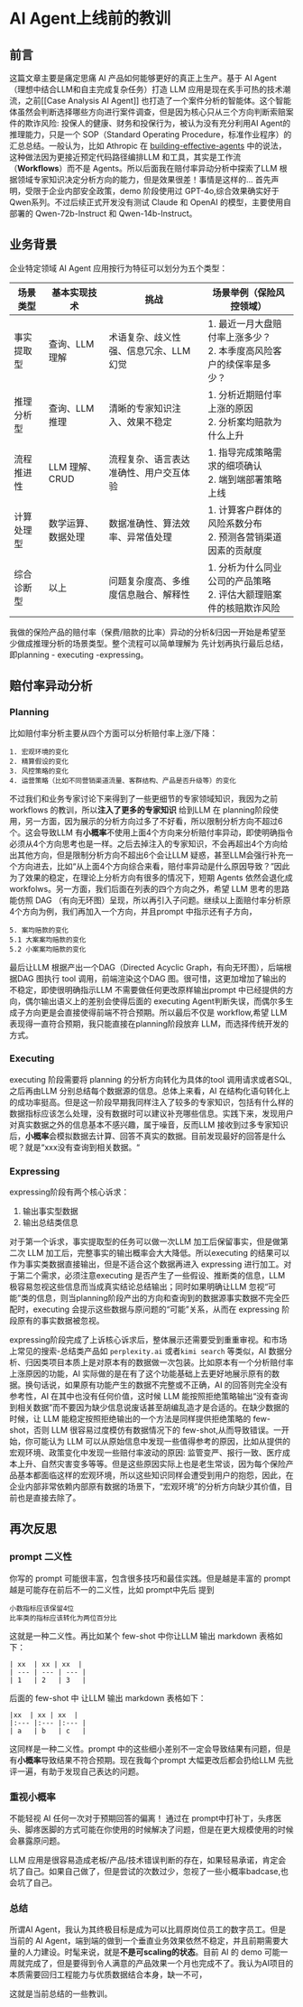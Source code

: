 # AI Agent上线前的教训

## 前言

这篇文章主要是痛定思痛 AI 产品如何能够更好的真正上生产。基于 AI Agent （理想中结合LLM和自主完成复杂任务）打造 LLM 应用是现在炙手可热的技术潮流，之前[[Case Analysis AI Agent]] 也打造了一个案件分析的智能体。这个智能体虽然会判断选择哪些方向进行案件调查，但是因为核心只从三个方向判断索赔案件的欺诈风险: 投保人的健康、财务和投保行为，被认为没有充分利用AI Agent的推理能力，只是一个 SOP（Standard Operating Procedure，标准作业程序）的汇总总结。一般认为，比如 Athropic 在 [building-effective-agents](https://www.anthropic.com/research/building-effective-agents) 中的说法，这种做法因为更接近预定代码路径编排LLM 和工具，其实是工作流（**Workflows**）而不是 Agents。所以后面我在赔付率异动分析中探索了LLM 根据领域专家知识决定分析方向的能力，但是效果很差！事情是这样的... 首先声明，受限于企业内部安全政策，demo 阶段使用过 GPT-4o,综合效果确实好于Qwen系列。不过后续正式开发没有测试 Claude 和 OpenAI 的模型，主要使用自部署的 Qwen-72b-Instruct 和 Qwen-14b-Instruct。

## 业务背景

企业特定领域 AI Agent 应用按行为特征可以划分为五个类型：

| 场景类型 | 基本实现技术 | 挑战 | 场景举例（保险风控领域） |
| --- | --- | --- | --- |
| 事实提取型 | 查询、LLM 理解 | 术语复杂、歧义性强、信息冗余、LLM 幻觉 | 1. 最近一月大盘赔付率上涨多少？<br>2. 本季度高风险客户的续保率是多少？ |
| 推理分析型 | 查询、LLM 推理 | 清晰的专家知识注入、效果不稳定 | 1. 分析近期赔付率上涨的原因<br>2. 分析案均赔款为什么上升 |
| 流程推进性 | LLM 理解、CRUD | 流程复杂、语言表达准确性、用户交互体验 | 1. 指导完成策略需求的细项确认<br>2. 端到端部署策略上线 |
| 计算处理型 | 数学运算、数据处理 | 数据准确性、算法效率、异常值处理 | 1. 计算客户群体的风险系数分布<br>2. 预测各营销渠道因素的贡献度 |
| 综合诊断型 | 以上 | 问题复杂度高、多维度信息融合、解释性 | 1. 分析为什么同业公司的产品策略<br>2. 评估大额理赔案件的核赔欺诈风险 |

我做的保险产品的赔付率（保费/赔款的比率）异动的分析&归因一开始是希望至少做成推理分析的场景类型。整个流程可以简单理解为 先计划再执行最后总结，即planning - executing -expressing。

## 赔付率异动分析

### Planning

比如赔付率分析主要从四个方面可以分析赔付率上涨/下降：

```
1. 宏观环境的变化
2. 精算假设的变化
3. 风控策略的变化
4. 运营策略（比如不同营销渠道流量、客群结构、产品是否升级等）的变化
```

不过我们和业务专家讨论下来得到了一些更细节的专家领域知识，我因为之前 workflows 的教训，所以**注入了更多的专家知识** 给到LLM 在 planning阶段使用，另一方面，因为展示的分析方向过多了不好看，所以限制分析方向不超过6个。这会导致LLM 有**小概率**不使用上面4个方向来分析赔付率异动，即使明确指令必须从4个方向思考也是一样。之后去掉注入的专家知识，不会再超出4个方向给出其他方向，但是限制分析方向不超出6个会让LLM 疑惑，甚至LLM会强行补充一个方向进去，比如“从上面4个方向综合来看，赔付率异动是什么原因导致？”因此为了效果的稳定，在理论上分析方向有很多的情况下，短期 Agents 依然会退化成workfolws。另一方面，我们后面在列表的四个方向之外，希望 LLM 思考的思路能仿照 DAG （有向无环图）呈现，所以再引入子问题。继续以上面赔付率分析原4个方向为例，我们再加入一个方向，并且prompt 中指示还有子方向，

```
5. 案均赔款的变化
5.1 大案案均赔款的变化
5.2 小案案均赔款的变化
```

最后让LLM 根据产出一个DAG（Directed Acyclic Graph，有向无环图），后端根据DAG 图执行 tool 调用，前端渲染这个DAG 图。很可惜，这更加增加了输出的不稳定，即使很明确指示LLM 不需要做任何更改原样输出prompt 中已经提供的方向，偶尔输出语义上的差别会使得后面的 executing Agent判断失误，而偶尔多生成子方向更是会直接使得前端不符合预期。所以最后不仅是 workflow,希望 LLM 表现得一直符合预期，我只能直接在planning阶段放弃 LLM，而选择传统开发的方式。

### Executing

executing 阶段需要将 planning 的分析方向转化为具体的tool 调用请求或者SQL,之后再由LLM 分别总结每个数据源的信息。总体上来看，AI 在结构化语句转化上的成功率挺高。但是这一阶段早期我同样注入了较多的专家知识，包括有什么样的数据指标应该怎么处理，没有数据时可以建议补充哪些信息。实践下来，发现用户对真实数据之外的信息基本不感兴趣，属于噪音，反而LLM 接收到过多专家知识后，**小概率**会模拟数据去计算、回答不真实的数据。目前发现最好的回答是什么呢？就是“xxx没有查询到相关数据。“

### Expressing

expressing阶段有两个核心诉求：

1. 输出事实型数据
2. 输出总结类信息

对于第一个诉求，事实提取型的任务可以做一次LLM 加工后保留事实，但是做第二次 LLM 加工后，完整事实的输出概率会大大降低。所以executing 的结果可以作为事实类数据直接输出，但是不适合这个数据再进入 expressing 进行加工。对于第二个需求，必须注意executing 是否产生了一些假设、推断类的信息，LLM 极容易忽视这些信息而当成真实结论总结输出；同时如果明确让LLM 忽视“可能”类的信息，则当planning阶段产出的方向和查询到的数据源事实数据不完全匹配时，executing 会提示这些数据与原问题的“可能”关系，从而在 expressing 阶段原有的事实数据被忽视。

expressing阶段完成了上诉核心诉求后，整体展示还需要受到重重审视。和市场上常见的搜索-总结类产品如 `perplexity.ai` 或者`kimi search` 等类似，AI 数据分析、归因类项目本质上是对原本有的数据做一次包装。比如原本有一个分析赔付率上涨原因的功能，AI 实际做的是在有了这个功能基础上去更好地展示原有的数据。换句话说，如果原有功能产生的数据不完整或不正确，AI 的回答则完全没有参考性，AI 在其中也没有任何价值，这时候 LLM 能按照拒绝策略输出“没有查询到相关数据”而不要因为缺少信息说废话甚至胡编乱造才是合适的。在缺少数据的时候，让 LLM 能稳定按照拒绝输出的一个方法是同样提供拒绝策略的 few-shot，否则 LLM 很容易过度模仿有数据情况下的 few-shot,从而导致错误。一开始，你可能认为 LLM 可以从原始信息中发现一些值得参考的原因，比如从提供的宏观环境、政策变化中发现一些赔付率波动的原因: 监管变严、报行一致、医疗成本上升、自然灾害变多等等。但是这些原因实际上也是老生常谈，因为每个保险产品基本都面临这样的宏观环境，所以这些知识同样会遭受到用户的抱怨，因此，在企业内部非常依赖内部原有数据的场景下，“宏观环境”的分析方向缺少其价值，目前也是直接去除了。

## 再次反思

### prompt 二义性

你写的 prompt 可能很丰富，包含很多技巧和最佳实践。但是越是丰富的 prompt 越是可能存在前后不一的二义性，比如 prompt中先后 提到

```
小数指标应该保留4位
比率类的指标应该转化为两位百分比
```

这就是一种二义性。再比如某个 few-shot 中你让LLM 输出 markdown 表格如下：

```
| xx  | xx | xx  |
| --- | --- | --- |
| 1   | 2   | 3   |
```

后面的 few-shot 中 让LLM 输出 markdown 表格如下：

```
|xx  | xx | xx  |
|:--- |:--- |:--- |
| a   | b   | c   |
```

这同样是一种二义性。prompt 中的这些细小差别不一定会导致结果有问题，但是有**小概率**导致结果不符合预期。现在我每个prompt 大幅更改后都会扔给LLM 先批评一遍，有助于发现自己表达的问题。

### 重视小概率

不能轻视 AI 任何一次对于预期回答的偏离！ 通过在 prompt中打补丁，头疼医头、脚疼医脚的方式可能在你使用的时候解决了问题，但是在更大规模使用的时候会暴露原问题。

LLM 应用是很容易造成老板/产品/技术错误判断的存在，如果轻易承诺，肯定会坑了自己。如果自己做了，但是尝试的次数过少，忽视了一些小概率badcase,也会坑了自己。

### 总结

所谓AI Agent，我认为其终极目标是成为可以比肩原岗位员工的数字员工。但是当前的 AI Agent，端到端的做到一个垂直业务效果依然不稳定，并且前期需要大量的人力建设。时髦来说，就是**不是可scaling的状态**。目前 AI 的 demo 可能一周就完成了，但是要得到令人满意的产品效果一个月也完成不了。我认为AI项目的本质需要回归工程能力与优质数据结合本身，缺一不可，

这就是当前总结的一些教训。
